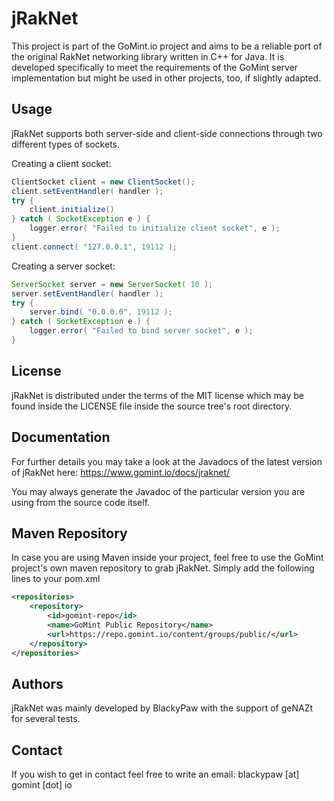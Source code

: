 # jRakNet

This project is part of the GoMint.io project and aims to be a reliable port of the original RakNet
networking library written in C++ for Java. It is developed specifically to meet the requirements
of the GoMint server implementation but might be used in other projects, too, if slightly adapted.

## Usage

jRakNet supports both server-side and client-side connections through two different types of sockets.

Creating a client socket:
```Java
ClientSocket client = new ClientSocket();
client.setEventHandler( handler );
try {
    client.initialize()
} catch ( SocketException e ) {
    logger.error( "Failed to initialize client socket", e );
}
client.connect( "127.0.0.1", 19112 );
```

Creating a server socket:
```Java
ServerSocket server = new ServerSocket( 10 );
server.setEventHandler( handler );
try {
    server.bind( "0.0.0.0", 19112 );
} catch ( SocketException e ) {
    logger.error( "Failed to bind server socket", e );
}
```

## License

jRakNet is distributed under the terms of the MIT license which may be found inside the LICENSE file
inside the source tree's root directory.

## Documentation

For further details you may take a look at the Javadocs of the latest version of jRakNet here:
https://www.gomint.io/docs/jraknet/

You may always generate the Javadoc of the particular version you are using from the source code
itself.

## Maven Repository

In case you are using Maven inside your project, feel free to use the GoMint project's own maven
repository to grab jRakNet. Simply add the following lines to your pom.xml

```XML
<repositories>
    <repository>
        <id>gomint-repo</id>
        <name>GoMint Public Repository</name>
        <url>https://repo.gomint.io/content/groups/public/</url>
    </repository>
</repositories>
```

## Authors

jRakNet was mainly developed by BlackyPaw with the support of geNAZt for several tests.

## Contact

If you wish to get in contact feel free to write an email: blackypaw [at] gomint [dot] io
